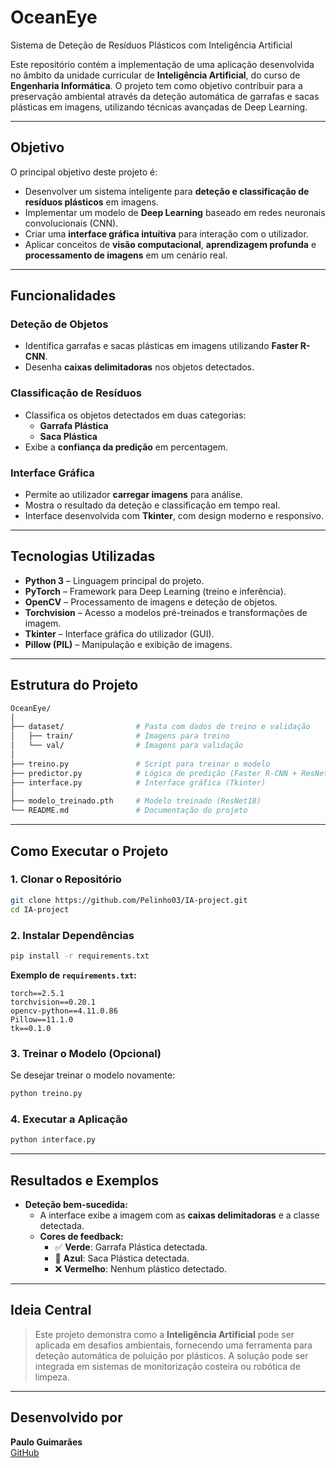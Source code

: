 
# **OceanEye**  

Sistema de Deteção de Resíduos Plásticos com Inteligência Artificial  

Este repositório contém a implementação de uma aplicação desenvolvida no âmbito da unidade curricular de **Inteligência Artificial**, do curso de **Engenharia Informática**. O projeto tem como objetivo contribuir para a preservação ambiental através da deteção automática de garrafas e sacas plásticas em imagens, utilizando técnicas avançadas de Deep Learning.

----------

## **Objetivo**  

O principal objetivo deste projeto é:  

- Desenvolver um sistema inteligente para **deteção e classificação de resíduos plásticos** em imagens.  
- Implementar um modelo de **Deep Learning** baseado em redes neuronais convolucionais (CNN).  
- Criar uma **interface gráfica intuitiva** para interação com o utilizador.  
- Aplicar conceitos de **visão computacional**, **aprendizagem profunda** e **processamento de imagens** em um cenário real.  

----------

## **Funcionalidades**  

### **Deteção de Objetos**  
- Identifica garrafas e sacas plásticas em imagens utilizando **Faster R-CNN**.  
- Desenha **caixas delimitadoras** nos objetos detectados.  

### **Classificação de Resíduos**  
- Classifica os objetos detectados em duas categorias:  
  - **Garrafa Plástica**  
  - **Saca Plástica**  
- Exibe a **confiança da predição** em percentagem.  

### **Interface Gráfica**  
- Permite ao utilizador **carregar imagens** para análise.  
- Mostra o resultado da deteção e classificação em tempo real.  
- Interface desenvolvida com **Tkinter**, com design moderno e responsivo.  

----------

## **Tecnologias Utilizadas**  

- **Python 3** – Linguagem principal do projeto.  
- **PyTorch** – Framework para Deep Learning (treino e inferência).  
- **OpenCV** – Processamento de imagens e deteção de objetos.  
- **Torchvision** – Acesso a modelos pré-treinados e transformações de imagem.  
- **Tkinter** – Interface gráfica do utilizador (GUI).  
- **Pillow (PIL)** – Manipulação e exibição de imagens.  

----------

## **Estrutura do Projeto**  

```bash
OceanEye/
│
├── dataset/                # Pasta com dados de treino e validação
│   ├── train/              # Imagens para treino
│   └── val/                # Imagens para validação
│
├── treino.py               # Script para treinar o modelo
├── predictor.py            # Lógica de predição (Faster R-CNN + ResNet18)
├── interface.py            # Interface gráfica (Tkinter)
│
├── modelo_treinado.pth     # Modelo treinado (ResNet18)
└── README.md               # Documentação do projeto
```

----------

## **Como Executar o Projeto**  

### **1. Clonar o Repositório**  
```bash
git clone https://github.com/Pelinho03/IA-project.git
cd IA-project
```

### **2. Instalar Dependências**  
```bash
pip install -r requirements.txt
```

**Exemplo de `requirements.txt`:**  
```
torch==2.5.1
torchvision==0.20.1
opencv-python==4.11.0.86
Pillow==11.1.0
tk==0.1.0
```

### **3. Treinar o Modelo (Opcional)**  
Se desejar treinar o modelo novamente:  
```bash
python treino.py
```

### **4. Executar a Aplicação**  
```bash
python interface.py
```

----------

## **Resultados e Exemplos**  

- **Deteção bem-sucedida:**  
  - A interface exibe a imagem com as **caixas delimitadoras** e a classe detectada.  
  - **Cores de feedback:**  
    - ✅ **Verde**: Garrafa Plástica detectada.  
    - 🔵 **Azul**: Saca Plástica detectada.  
    - ❌ **Vermelho**: Nenhum plástico detectado.  

----------

## **Ideia Central**  

> Este projeto demonstra como a **Inteligência Artificial** pode ser aplicada em desafios ambientais, fornecendo uma ferramenta para deteção automática de poluição por plásticos. A solução pode ser integrada em sistemas de monitorização costeira ou robótica de limpeza.  

----------

## **Desenvolvido por**  

**Paulo Guimarães**  
[GitHub](https://github.com/Pelinho03)  
